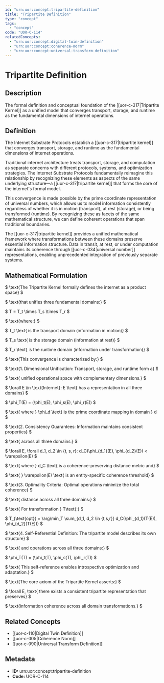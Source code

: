 ```yaml
---
id: "urn:uor:concept:tripartite-definition"
title: "Tripartite Definition"
type: "concept"
tags:
  - "concept"
code: "UOR-C-114"
relatedConcepts:
  - "urn:uor:concept:digital-twin-definition"
  - "urn:uor:concept:coherence-norm"
  - "urn:uor:concept:universal-transform-definition"
---
```


# Tripartite Definition

## Description

The formal definition and conceptual foundation of the [[uor-c-317|Tripartite Kernel]] as a unified model that converges transport, storage, and runtime as the fundamental dimensions of internet operations.

## Definition

The Internet Substrate Protocols establish a [[uor-c-317|tripartite kernel]] that converges transport, storage, and runtime as the fundamental dimensions of internet operations.

Traditional internet architecture treats transport, storage, and computation as separate concerns with different protocols, systems, and optimization strategies. The Internet Substrate Protocols fundamentally reimagine this relationship by recognizing these elements as aspects of the same underlying structure—a [[uor-c-317|tripartite kernel]] that forms the core of the internet's formal model.

This convergence is made possible by the prime coordinate representation of universal numbers, which allows us to model information consistently regardless of whether it is in motion (transport), at rest (storage), or being transformed (runtime). By recognizing these as facets of the same mathematical structure, we can define coherent operations that span traditional boundaries.

The [[uor-c-317|tripartite kernel]] provides a unified mathematical framework where transformations between these domains preserve essential information structure. Data in transit, at rest, or under computation maintains its coherence through [[uor-c-034|universal number]] representations, enabling unprecedented integration of previously separate systems.

## Mathematical Formulation

$
\text{The Tripartite Kernel formally defines the internet as a product space}
$

$
\text{that unifies three fundamental domains:}
$

$
T = T_t \times T_s \times T_r
$

$
\text{where:}
$

$
T_t \text{ is the transport domain (information in motion)}
$

$
T_s \text{ is the storage domain (information at rest)}
$

$
T_r \text{ is the runtime domain (information under transformation)}
$

$
\text{This convergence is characterized by:}
$

$
\text{1. Dimensional Unification: Transport, storage, and runtime form a}
$

$
\text{   unified operational space with complementary dimensions.}
$

$
\forall E \in \text{Internet}: E \text{ has a representation in all three domains}
$

$
\phi_T(E) = (\phi_t(E), \phi_s(E), \phi_r(E))
$

$
\text{   where } \phi_d \text{ is the prime coordinate mapping in domain } d
$

$
\text{2. Consistency Guarantees: Information maintains consistent properties}
$

$
\text{   across all three domains:}
$

$
\forall E, \forall d_1, d_2 \in \{t, s, r\}: d_C(\phi_{d_1}(E), \phi_{d_2}(E)) < \varepsilon(E)
$

$
\text{   where } d_C \text{ is a coherence-preserving distance metric and}
$

$
\text{   } \varepsilon(E) \text{ is an entity-specific coherence threshold}
$

$
\text{3. Optimality Criteria: Optimal operations minimize the total coherence}
$

$
\text{   distance across all three domains:}
$

$
\text{   For transformation } T\text{:}
$

$
T_{\text{opt}} = \arg\min_T \sum_{d_1, d_2 \in \{t,s,r\}} d_C(\phi_{d_1}(T(E)), \phi_{d_2}(T(E)))
$

$
\text{4. Self-Referential Definition: The tripartite model describes its own structure}
$

$
\text{   and operations across all three domains:}
$

$
\phi_T(T) = (\phi_t(T), \phi_s(T), \phi_r(T))
$

$
\text{   This self-reference enables introspective optimization and adaptation.}
$

$
\text{The core axiom of the Tripartite Kernel asserts:}
$

$
\forall E, \text{ there exists a consistent tripartite representation that preserves}
$

$
\text{information coherence across all domain transformations.}
$

## Related Concepts

- [[uor-c-110|Digital Twin Definition]]
- [[uor-c-005|Coherence Norm]]
- [[uor-c-090|Universal Transform Definition]]

## Metadata

- **ID:** urn:uor:concept:tripartite-definition
- **Code:** UOR-C-114

